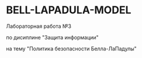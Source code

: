 # BELL-LAPADULA-MODEL

Лабораторная работа №3

по дисиплине "Защита информации"

на тему "Политика безопасности Белла-ЛаПадулы"

